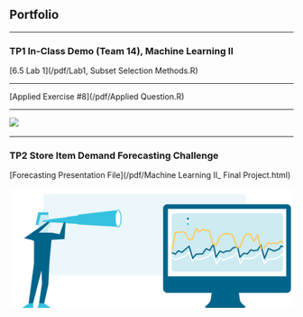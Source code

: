 ## Portfolio

---

### TP1 In-Class Demo (Team 14), Machine Learning II 

[6.5 Lab 1](/pdf/Lab1, Subset Selection Methods.R)

---
[Applied Exercise #8](/pdf/Applied Question.R)

---
<img src="images/subsetpic.jpg?raw=true"/>

---

### TP2 Store Item Demand Forecasting Challenge

[Forecasting Presentation File](/pdf/Machine Learning II_ Final Project.html)

<img src = "images/measuring-forecast-accuracy-banner-2272px.png?raw=true"/>
